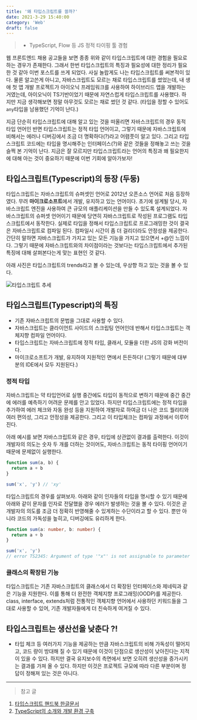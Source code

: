 ```yaml
---
title: '왜 타입스크립트를 쓸까?'
date: 2021-3-29 15:40:00
category: 'Web'
draft: false
---
```


> - TypeScript, Flow 등 JS 정적 타이핑 툴 경험

웹 프론트엔드 채용 공고들을 보면 종종 위와 같이 타입스크립트에 대한 경험을 필요로 하는 경우가 존재한다. 그래서 한번 타입스크립트의 특징과 필요성에 대한 정리가 필요한 것 같아 이번 포스트를 쓰게 되었다. 사실 놀랍게도 나는 타입스크립트를 써본적이 있다. 물론 알고쓴게 아니고, 자바스크립트도 모르는 채로 타입스크립트를 썼었는데, 내 생애 첫 앱 개발 프로젝트가 아이오닉 프레임워크를 사용하여 하이브리드 앱을 개발하는 거였는데, 아이오닉이 TS기반이었기 때문에 자연스럽게 타입스크립트를 사용했다. 하지만 지금 생각해보면 정말 아무것도 모르는 채로 썼던 것 같다. (타입을 정할 수 있어도 `any`타입을 남용했던 기억이 난다.)

지금 단순히 타입스크립트에 대해 알고 있는 것을 떠올리면 자바스크립트의 경우 동적 타입 언어인 반면 타입스크립트는 정적 타입 언어이고, 그렇기 때문에 자바스크립트에 비해서는 에러나 디버깅에서 조금 더 명확하다(?)라고 어렴풋이 알고 있다. 그리고 타입스크립트 코드에는 타입을 명시해주는 인터페이스(?)와 같은 것들을 정해놓고 쓰는 것을 슬쩍 본 기억이 난다. 지금은 잘 모르지만 타입스크립트라는 언어의 특징과 왜 필요한지에 대해 아는 것이 중요하기 때문에 이번 기회에 알아가보자!

## 타입스크립트(Typescript)의 등장 (두둥)

타입스크립트는 자바스크립트의 슈퍼셋인 언어로 2012년 오픈소스 언어로 처음 등장하였다. 무려 **마이크로소프트**에서 개발, 유지하고 있는 언어이다. 초기에 설계될 당시, 자바스크립트 엔진을 사용하여 큰 규모의 애플리케이션을 만들 수 있도록 설계되었다. 자바스크립트의 슈퍼셋 언어이기 때문에 당연히 자바스크립트로 작성된 프로그램도 타입스크립트에서 동작한다. 실제로 타입을 정해서 타입스크립트로 프로그래밍한 것이 결국은 자바스크립트로 컴파일 된다. 컴파일시 시간이 좀 더 걸리더라도 안정성을 제공한다. 간단히 말하면 자바스크립트가 가지고 있는 모든 기능을 가지고 있으면서 +@인 느낌이다. 그렇기 때문에 자바스크립트와의 차이점이라는 것보다는 타입스크립트에서 추가된 특징에 대해 살펴본다는게 맞는 표현인 것 같다.

아래 사진은 타입스크립트의 trends라고 볼 수 있는데, 우상향 하고 있는 것을 볼 수 있다.

![타입스크립트 추세](https://ifh.cc/g/WLatou.jpg)

## 타입스크립트(Typescript)의 특징

- 기존 자바스크립트의 문법을 그대로 사용할 수 있다.
- 자바스크립트는 클라이언트 사이드의 스크립팅 언어인데 반해서 타입스크립트는 객체지향 컴파일 언어이다.
- 타입스크립트는 자바스크립트에 정적 타입, 클래서, 모듈을 더한 JS의 강화 버전이다.
- 마이크로소프트가 개발, 유지하여 지원적인 면에서 든든하다! (그렇기 때문에 대부분의 IDE에서 모두 지원된다.)

### 정적 타입

자바스크립트는 약 타입언어로 실행 중간에도 타입이 동적으로 변하기 때문에 중간 중간에 에러를 예측하기 어려운 문제를 안고 있었다. 하지만 타입스크립트에는 정적 타입을 추가하여 에러 체크와 자동 완성 등을 지원하여 개발자로 하여금 더 나은 코드 퀄리티와 여러 편의성, 그리고 안정성을 제공한다. 그리고 이 타입체크는 컴파일 과정에서 이루어진다.

아래 예시를 보면 자바스크립트와 같은 경우, 타입에 상관없이 결과를 출력한다. 이것이 개발자의 의도는 숫자 두 개를 더하는 것이어도, 자바스크립트는 동적 타이핑 언어이기 때문에 문제없이 실행한다.

```javascript
function sum(a, b) {
  return a + b
}

sum('x', 'y') // 'xy'
```

타입스크립트의 경우를 살펴보자. 아래와 같이 인자들의 타입을 명시할 수 있기 때문에 아래와 같이 문자를 인자로 전달했을 경우 에러가 발생하는 것을 볼 수 있다. 이것은 곧 개발자의 의도를 조금 더 정확히 반영해줄 수 있게하는 수단이라고 할 수 있다. 뿐만 아니라 코드의 가독성을 높히고, 디버깅에도 유리하게 한다.

```typescript
function sum(a: number, b: number) {
  return a + b
}

sum('x', 'y')
// error TS2345: Argument of type '"x"' is not assignable to parameter of type 'number'.
```

### 클래스의 확장된 기능

타입스크립트는 기존 자바스크립트의 클래스에서 더 확장된 인터페이스와 제네릭과 같은 기능을 지원한다. 이를 통해 더 완전한 객체지향 프로그래밍(OODP)를 제공한다. class, interface, extends처럼 전통적인 객체지향 언어에서 사용하던 키워드들을 그대로 사용할 수 있어, 기존 개발자들에게 더 친숙하게 여겨질 수 있다.

## 타입스크립트는 생산선을 낮춘다 ?!

- 타입 체크 등 여러가지 기능을 제공하는 만큼 자바스크립트의 비해 가독성이 떨어지고, 코드 량이 방대해 질 수 있기 때문에 이것이 단점으로 생산성이 낮아진다는 지적이 있을 수 있다. 하지만 결국 유지보수의 측면에서 보면 오히려 생산성을 증가시키는 결과를 가져 올 수 있다. 하지만 이것은 프로젝트 규모에 따라 다른 부분이며 정답이 정해져 있는 것은 아니다.

---

> 참고 글

1. [타입스크립트 핸드북 한글문서](https://typescript-kr.github.io/)
2. [TypeScript의 소개와 개발 환경 구축](https://poiemaweb.com/typescript-introduction)
